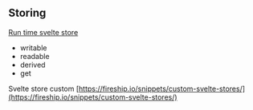 ## Storing

[Run time svelte store](https://svelte.dev/docs#run-time-svelte-store)
- writable
- readable
- derived
- get


Svelte store custom [https://fireship.io/snippets/custom-svelte-stores/](https://fireship.io/snippets/custom-svelte-stores/)
